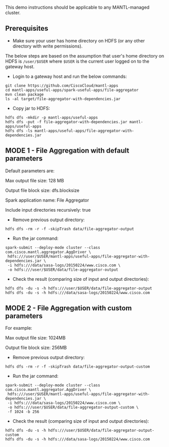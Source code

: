 This demo instructions should be applicable to any MANTL-managed cluster.

## Prerequisites

* Make sure your user has home directory on HDFS (or any other directory with write permissions).

The below steps are based on the assumption that user's home directory on HDFS is `/user/$USER` where `$USER` is the current user logged on to the gateway host.

* Login to a gateway host and run the below commands:

```
git clone https://github.com/CiscoCloud/mantl-apps
cd mantl-apps/useful-apps/spark-useful-apps/file-aggregator
mvn clean package
ls -al target/file-aggregator-with-dependencies.jar
```

* Copy jar to HDFS:

```
hdfs dfs -mkdir -p mantl-apps/useful-apps
hdfs dfs -put -f file-aggregator-with-dependencies.jar mantl-apps/useful-apps
hdfs dfs -ls mantl-apps/useful-apps/file-aggregator-with-dependencies.jar
```

## MODE 1 - File Aggregation with default parameters

Default parameters are:

Max output file size: 128 MB

Output file block size: dfs.blocksize

Spark application name: File Aggregator

Include input directories recursively: true

* Remove previous output directory:

```
hdfs dfs -rm -r -f -skipTrash data/file-aggregator-output
```

* Run the jar command:

```
spark-submit --deploy-mode cluster --class com.cisco.mantl.aggregator.AggDriver \
 hdfs:///user/$USER/mantl-apps/useful-apps/file-aggregator-with-dependencies.jar \
 -i hdfs:///data/sasa-logs/20150224/www.cisco.com \
 -o hdfs:///user/$USER/data/file-aggregator-output
```

* Check the result (comparing size of input and output directories):

```
hdfs dfs -du -s -h hdfs:///user/$USER/data/file-aggregator-output
hdfs dfs -du -s -h hdfs:///data/sasa-logs/20150224/www.cisco.com
```

## MODE 2 - File Aggregation with custom parameters

For example:

Max output file size: 1024MB

Output file block size: 256MB

* Remove previous output directory:

```
hdfs dfs -rm -r -f -skipTrash data/file-aggregator-output-custom
```

* Run the jar command:

```
spark-submit --deploy-mode cluster --class com.cisco.mantl.aggregator.AggDriver \
 hdfs:///user/$USER/mantl-apps/useful-apps/file-aggregator-with-dependencies.jar \
 -i hdfs:///data/sasa-logs/20150224/www.cisco.com \
 -o hdfs:///user/$USER/data/file-aggregator-output-custom \
 -f 1024 -b 256 
```

* Check the result (comparing size of input and output directories):

```
hdfs dfs -du -s -h hdfs:///user/$USER/data/file-aggregator-output-custom
hdfs dfs -du -s -h hdfs:///data/sasa-logs/20150224/www.cisco.com
```



